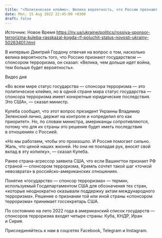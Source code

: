 ```yaml
---
title: "«Политическое клеймо». Велика вероятность, что Россию признают государством — спонсором терроризма — Кулеба"
date: Mon, 15 Aug 2022 22:45:00 +0300
draft: false
---
```

Источник: Новое Время https://nv.ua/ukraine/politics/rossiya-sponsor-terrorizma-kuleba-rasskazal-kogda-rf-poluchit-status-novosti-ukrainy-50263401.html


В интервью Дмитрий Гордону отвечая на вопрос о том, насколько велика вероятность того, что Россию признают государством — спонсором терроризма, он сказал: «Велика, чем дольше идет война, тем больше будет вероятность». 

 Видео дня   

«Во всем мире статус государства — спонсора терроризма — это политическое клеймо, но в одной стране мира статус государства — спонсора терроризма имеет конкретные юридические последствия. Это США», — сказал министр.

Кулеба сообщил, что этот вопрос президент Украины Владимир Зеленский лично, держит на контроле и «определил его как приоритет». Но, по словам министра, американцы сопротивляются, потому что для их страны это решение будет иметь последствия в отношениях с Россией. 

«Но мы работаем, чтобы это произошло. И Россия помогает сильно. Жаль, что ценой наших жизней. Но они не покладая рук, вносят свой вклад в эту копилку», — сказал Кулеба. 

Ранее страна-агрессор заявила США, что если Вашингтон признает РФ страной — спонсором терроризма, Кремль сочтет такой шаг «точкой невозврата» в российско-американских отношениях.

Понятие «государство — спонсор терроризма» — термин, используемый Госдепартаментом США для обозначения тех стран, «которые неоднократно оказывали поддержку актам международного терроризма». Решение о признании той или иной страны «спонсором терроризма» принимает госсекретарь США.

По состоянию на лето 2022 года в американский список государств — спонсоров терроризма входят четыре страны: Куба, КНДР, Иран и Сирия.

Присоединяйтесь к нам в соцсетях Facebook, Telegram и Instagram.
